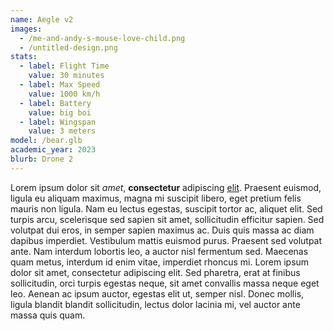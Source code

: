 ```yaml
---
name: Aegle v2
images:
  - /me-and-andy-s-mouse-love-child.png
  - /untitled-design.png
stats:
  - label: Flight Time
    value: 30 minutes
  - label: Max Speed
    value: 1000 km/h
  - label: Battery
    value: big boi
  - label: Wingspan
    value: 3 meters
model: /bear.glb
academic_year: 2023
blurb: Drone 2
---
```

Lorem ipsum dolor sit *amet*, **consectetur** adipiscing [elit](https://google.com). Praesent euismod, ligula eu aliquam maximus, magna mi suscipit libero, eget pretium felis mauris non ligula. Nam eu lectus egestas, suscipit tortor ac, aliquet elit. Sed turpis arcu, scelerisque sed sapien sit amet, sollicitudin efficitur sapien. Sed volutpat dui eros, in semper sapien maximus ac. Duis quis massa ac diam dapibus imperdiet. Vestibulum mattis euismod purus. Praesent sed volutpat ante. Nam interdum lobortis leo, a auctor nisl fermentum sed. Maecenas quam metus, interdum id enim vitae, imperdiet rhoncus mi. Lorem ipsum dolor sit amet, consectetur adipiscing elit. Sed pharetra, erat at finibus sollicitudin, orci turpis egestas neque, sit amet convallis massa neque eget leo. Aenean ac ipsum auctor, egestas elit ut, semper nisl. Donec mollis, ligula blandit blandit sollicitudin, lectus dolor lacinia mi, vel auctor ante massa quis quam.
